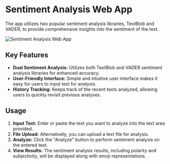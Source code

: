 # Sentiment Analysis Web App

The app utilizes two popular sentiment analysis libraries, TextBlob and VADER, to provide comprehensive insights into the sentiment of the text.

![Sentiment Analysis Web App]([screenshot.png](https://i.ibb.co/PM9xjPq/screenshot.png))

## Key Features
- **Dual Sentiment Analysis:** Utilizes both TextBlob and VADER sentiment analysis libraries for enhanced accuracy.
- **User-Friendly Interface:** Simple and intuitive user interface makes it easy for users to input text for analysis.
- **History Tracking:** Keeps track of the recent texts analyzed, allowing users to quickly revisit previous analyses.

## Usage
1. **Input Text:** Enter or paste the text you want to analyze into the text area provided.
2. **File Upload:** Alternatively, you can upload a text file for analysis.
3. **Analyze:** Click the "Analyze" button to perform sentiment analysis on the entered text.
4. **View Results:** The sentiment analysis results, including polarity and subjectivity, will be displayed along with emoji representations.

